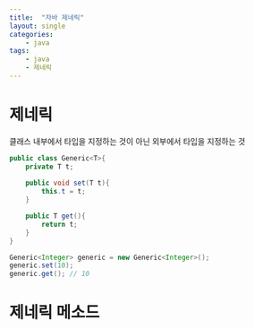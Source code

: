 ```yaml
---
title:  "자바 제네릭"
layout: single
categories:
    - java
tags:
    - java
    - 제네릭
---
```


# 제네릭
클래스 내부에서 타입을 지정하는 것이 아닌 외부에서 타입을 지정하는 것

```java
public class Generic<T>{
    private T t;
    
    public void set(T t){
        this.t = t;
    }

    public T get(){
        return t;
    }
}

Generic<Integer> generic = new Generic<Integer>();
generic.set(10);
generic.get(); // 10
```

# 제네릭 메소드




